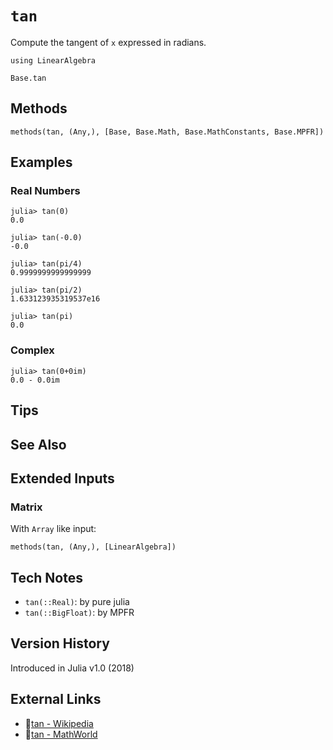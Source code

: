 # `tan`

Compute the tangent of `x` expressed in radians.

```@setup repl_only
using LinearAlgebra
```
```@docs
Base.tan
```


## Methods

```@repl
methods(tan, (Any,), [Base, Base.Math, Base.MathConstants, Base.MPFR])
```


## Examples

### Real Numbers
```jldoctest
julia> tan(0)
0.0

julia> tan(-0.0)
-0.0

julia> tan(pi/4)
0.9999999999999999

julia> tan(pi/2)
1.633123935319537e16

julia> tan(pi)
0.0
```

### Complex
```jldoctest
julia> tan(0+0im)
0.0 - 0.0im
```

## Tips


## See Also



## Extended Inputs

### Matrix
With `Array` like input:
```@repl repl_only
methods(tan, (Any,), [LinearAlgebra])
```


## Tech Notes

- `tan(::Real)`: by pure julia
- `tan(::BigFloat)`: by MPFR


## Version History

Introduced in Julia v1.0 (2018)


## External Links
- 🔗[tan - Wikipedia](https://en.wikipedia.org/wiki/ )
- 🔗[tan - MathWorld](https://mathworld.wolfram.com/ )
